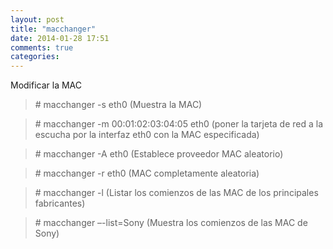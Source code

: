 ```yaml
---
layout: post
title: "macchanger"
date: 2014-01-28 17:51
comments: true
categories: 
---
```

Modificar la MAC

>\# macchanger -s eth0 (Muestra la MAC)

>\# macchanger -m 00:01:02:03:04:05 eth0  (poner la tarjeta de red a la escucha por la interfaz eth0 con la MAC especificada)

>\# macchanger -A eth0 (Establece proveedor MAC aleatorio)

>\# macchanger -r eth0  (MAC completamente aleatoria)

>\# macchanger -l  (Listar los comienzos de las MAC de los principales fabricantes)

>\# macchanger –-list=Sony   (Muestra los comienzos de las MAC de Sony) 


